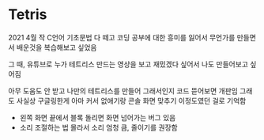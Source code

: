 # Tetris

2021 4월 작
C언어 기초문법 다 떼고 코딩 공부에 대한 흥미를 잃어서
무언가를 만들면서 배운것을 복습해보고 싶었음

그 때, 유튜브로 누가 테트리스 만드는 영상을 보고
재밌겠다 싶어서 나도 만들어보고 싶어짐

아무 도움도 안 받고 나만의 테트리스를 만들어 
그래서인지 코드 뜯어보면 개판임
그래도 사실상 구글링한게 아마 커서 없애기랑 콘솔 화면 맞추기 이정도였던 걸로 기억함

- 왼쪽 화면 끝에서 블록 돌리면 화면 넘어가는 버그 있음
- 소리 조절하는 법 몰라서 소리 엄청 큼, 줄이기를 권장함
